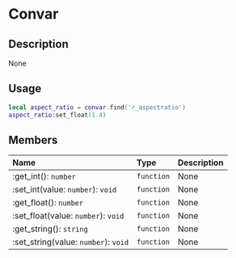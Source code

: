 # Convar

## Description
None

## Usage

```lua
local aspect_ratio = convar.find('r_aspectratio')
aspect_ratio:set_float(1.4)
```

## Members
|Name|Type|Description|
|:-|:-|:-|
|:get_int(): `number`|`function`|None|
|:set_int(value: `number`): `void`|`function`|None|
|:get_float(): `number`|`function`|None|
|:set_float(value: `number`): `void`|`function`|None|
|:get_string(): `string`|`function`|None|
|:set_string(value: `number`): `void`|`function`|None|